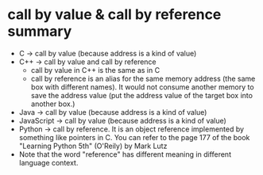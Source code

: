 # call by value & call by reference summary
* C -> call by value (because address is a kind of value)
* C++ -> call by value and call by reference
  - call by value in C++ is the same as in C
  - call by reference is an alias for the same memory address (the same box with different names). It would not consume another memory to save the address value (put the address value of the target box into another box.)
* Java -> call by value (because address is a kind of value)
* JavaScript -> call by value (because address is a kind of value)
* Python -> call by reference. It is an object reference implemented by something like pointers in C. You can refer to the page 177 of the book "Learning Python 5th" (O'Reily) by Mark Lutz
* Note that the word "reference" has different meaning in different language context.

